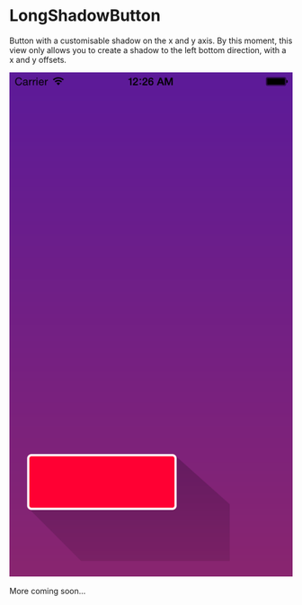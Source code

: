 LongShadowButton
================

Button with a customisable shadow on the x and y axis. By this moment, this view only allows you to create a shadow to the left bottom direction, with a x and y offsets.

![image](https://github.com/meligaletiko/LongShadowButton/blob/master/screenshot.png)

More coming soon...